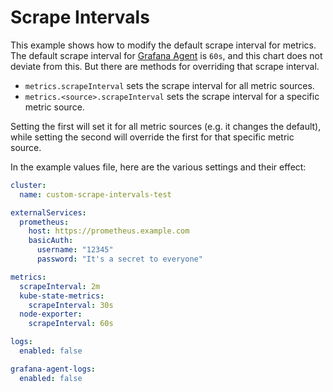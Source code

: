 # Scrape Intervals

This example shows how to modify the default scrape interval for metrics. The default scrape interval for
[Grafana Agent](https://grafana.com/docs/agent/latest/flow/reference/components/prometheus.scrape/#arguments) is `60s`,
and this chart does not deviate from this. But there are methods for overriding that scrape interval.

* `metrics.scrapeInterval` sets the scrape interval for all metric sources.
* `metrics.<source>.scrapeInterval` sets the scrape interval for a specific metric source.

Setting the first will set it for all metric sources (e.g. it changes the default), while setting the second will
override the first for that specific metric source.

In the example values file, here are the various settings and their effect:

```yaml
cluster:
  name: custom-scrape-intervals-test

externalServices:
  prometheus:
    host: https://prometheus.example.com
    basicAuth:
      username: "12345"
      password: "It's a secret to everyone"

metrics:
  scrapeInterval: 2m
  kube-state-metrics:
    scrapeInterval: 30s
  node-exporter:
    scrapeInterval: 60s

logs:
  enabled: false

grafana-agent-logs:
  enabled: false
```